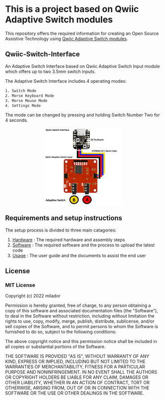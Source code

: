 # This is a project based on Qwiic Adaptive Switch modules
This repository offers the required information for creating an Open Source Assistive Technology using [Qwiic Adaptive Switch modules](https://github.com/milador/Qwiic-Adaptive-Switch).

## Qwiic-Switch-Interface

An Adaptive Switch Interface based on Qwiic Adaptive Switch Input module which offers up to two 3.5mm switch inputs. 

The Adaptive Switch Interface includes 4 operating modes:

    1. Switch Mode
    2. Morse Keyboard Mode  
    3. Morse Mouse Mode
    4. Settings Mode
	
The mode can be changed by pressing and holding Switch Number Two for 4 seconds.

<p align="center">
<img align="center" src="./Resources/Images/Qwiic_Switch_Interface.png" width="50%" height="50%" alt="Setup Diagram"/>
</p>

## Requirements and setup instructions 

The setup process is divided to three main catagories:

  1. [Hardware](./Hardware/) : The required hardware and assembly steps
  2. [Software](./Software/) : The required software and the process to upload the latest code
  3. [Usage](./Usage/) : The user guide and the documents to assist the end user


## License

### MIT License

Copyright (c) 2022 milador

Permission is hereby granted, free of charge, to any person obtaining a copy of this software and associated documentation files (the "Software"), to deal in the Software without restriction, including without limitation the rights to use, copy, modify, merge, publish, distribute, sublicense, and/or sell copies of the Software, and to permit persons to whom the Software is furnished to do so, subject to the following conditions:

The above copyright notice and this permission notice shall be included in all copies or substantial portions of the Software.

THE SOFTWARE IS PROVIDED "AS IS", WITHOUT WARRANTY OF ANY KIND, EXPRESS OR IMPLIED, INCLUDING BUT NOT LIMITED TO THE WARRANTIES OF MERCHANTABILITY, FITNESS FOR A PARTICULAR PURPOSE AND NONINFRINGEMENT. IN NO EVENT SHALL THE AUTHORS OR COPYRIGHT HOLDERS BE LIABLE FOR ANY CLAIM, DAMAGES OR OTHER LIABILITY, WHETHER IN AN ACTION OF CONTRACT, TORT OR OTHERWISE, ARISING FROM, OUT OF OR IN CONNECTION WITH THE SOFTWARE OR THE USE OR OTHER DEALINGS IN THE SOFTWARE.

